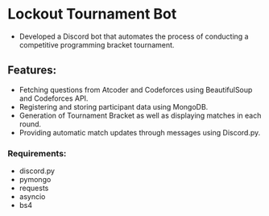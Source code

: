 # Lockout Tournament Bot  
- Developed a Discord bot that automates the process of conducting a competitive programming bracket tournament.
## Features:
- Fetching questions from Atcoder and Codeforces using BeautifulSoup and Codeforces API.
- Registering and storing participant data using MongoDB.
- Generation of Tournament Bracket as well as displaying matches in each round.
- Providing automatic match updates through messages using Discord.py.

### Requirements:
- discord.py
- pymongo
- requests
- asyncio
- bs4
